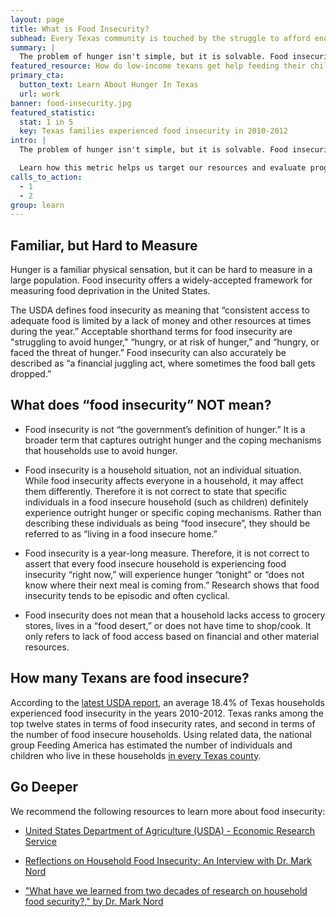 ```yaml
---
layout: page
title: What is Food Insecurity?
subhead: Every Texas community is touched by the struggle to afford enough food.
summary: |
  The problem of hunger isn't simple, but it is solvable. Food insecurity is a useful way to measure when and where Texans struggle to eat. Learn how this metric helps us target resources and evaluate progress, so that more families can get the nutrition they need to succeed and move forward.
featured_resource: How do low-income texans get help feeding their children?
primary_cta:
  button_text: Learn About Hunger In Texas
  url: work 
banner: food-insecurity.jpg
featured_statistic:
  stat: 1 in 5
  key: Texas families experienced food insecurity in 2010-2012
intro: |
  The problem of hunger isn't simple, but it is solvable. Food insecurity is a useful way to define where and how our neighbors struggle to afford food. 

  Learn how this metric helps us target our resources and evaluate progress, so that more families can access the nutrition they need to succeed and move forward.
calls_to_action:
  - 1
  - 2
group: learn
---
```


## Familiar, but Hard to Measure   

Hunger is a familiar physical sensation, but it can be hard to measure in a large population. Food insecurity offers a widely-accepted framework for measuring food deprivation in the United States.   

The USDA defines food insecurity as meaning that “consistent access to adequate food is limited by a lack of money and other resources at times during the year.” Acceptable shorthand terms for food insecurity are "struggling to avoid hunger," “hungry, or at risk of hunger,” and “hungry, or faced the threat of hunger.” Food insecurity can also accurately be described as “a financial juggling act, where sometimes the food ball gets dropped.”

## What does “food insecurity” NOT mean?

* Food insecurity is not “the government’s definition of hunger.” It is a broader term that captures outright hunger and the coping mechanisms that households use to avoid hunger.

* Food insecurity is a household situation, not an individual situation. While food insecurity affects everyone in a household, it may affect them differently. Therefore it is not correct to state that specific individuals in a food insecure household (such as children) definitely experience outright hunger or specific coping mechanisms. Rather than describing these individuals as being “food insecure”, they should be referred to as “living in a food insecure home.”

* Food insecurity is a year-long measure. Therefore, it is not correct to assert that every food insecure household is experiencing food insecurity “right now,” will experience hunger “tonight” or “does not know where their next meal is coming from.” Research shows that food insecurity tends to be episodic and often cyclical.

* Food insecurity does not mean that a household lacks access to grocery stores, lives in a “food desert,” or does not have time to shop/cook. It only refers to lack of food access based on financial and other material resources.   
 
## How many Texans are food insecure?

According to the [latest USDA report](http://www.ers.usda.gov/publications/err-economic-research-report/err155.aspx#.Ui9nQTakolQ), an average 18.4% of Texas households experienced food insecurity in the years 2010-2012. Texas ranks among the top twelve states in terms of food insecurity rates, and second in terms of the number of food insecure households. Using related data, the national group Feeding America has estimated the number of individuals and children who live in these households [in every Texas county](http://feedingamerica.org/hunger-in-america/hunger-studies/map-the-meal-gap.aspx).

## Go Deeper

We recommend the following resources to learn more about food insecurity:

* [United States Department of Agriculture (USDA) - Economic Research Service](http://www.ers.usda.gov/topics/food-nutrition-assistance/food-security-in-the-us.aspx#.U9fNrPldWBI)

* [Reflections on Household Food Insecurity: An Interview with Dr. Mark Nord](http://org2.salsalabs.com/o/5118/p/salsa/web/common/public/content?content_item_KEY=12203)

* ["What have we learned from two decades of research on household food security?," by Dr. Mark Nord](http://journals.cambridge.org/action/displayAbstract?fromPage=online&aid=9098355&fileId=S1368980013003091)
